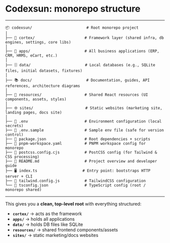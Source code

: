 # **Codexsun**: monorepo structure

---

```
📦 codexsun/                        # Root monorepo project
│
├── 🧩 cortex/                      # Framework layer (shared infra, db engines, settings, core libs)
│
├── 📂 apps/                        # All business applications (ERP, CRM, HRMS, eCart, etc.)
│
├── 🗄️ data/                        # Local databases (e.g., SQLite files, initial datasets, fixtures)
│
├── 📚 docs/                        # Documentation, guides, API references, architecture diagrams
│
├── 🎨 resources/                   # Shared React resources (UI components, assets, styles)
│
├── 🌐 sites/                       # Static websites (marketing site, landing pages, docs site)
│
├── 📄 .env                         # Environment configuration (local secrets)
├── 📄 .env.sample                  # Sample env file (safe for version control)
├── 📄 package.json                 # Root dependencies + scripts
├── 📄 pnpm-workspace.yaml          # PNPM workspace config for monorepo
├── 📄 postcss.config.cjs           # PostCSS config (for Tailwind & CSS processing)
├── 📄 README.md                    # Project overview and developer guide
├── 🖥️ index.ts                    # Entry point: bootstraps HTTP server + CLI
├── 📄 tailwind.config.js           # TailwindCSS configuration
└── 📄 tsconfig.json                # TypeScript config (root / monorepo shared)
```

---

This gives you a **clean, top-level root** with everything structured:

* **`cortex/`** → acts as the framework
* **`apps/`** → holds all applications
* **`data/`** → holds DB files like SQLite
* **`resources/`** → shared frontend components/assets
* **`sites/`** → static marketing/docs websites